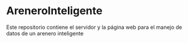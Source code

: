 # AreneroInteligente
Este repositorio contiene el servidor y la página web para el manejo de datos de un arenero inteligente
